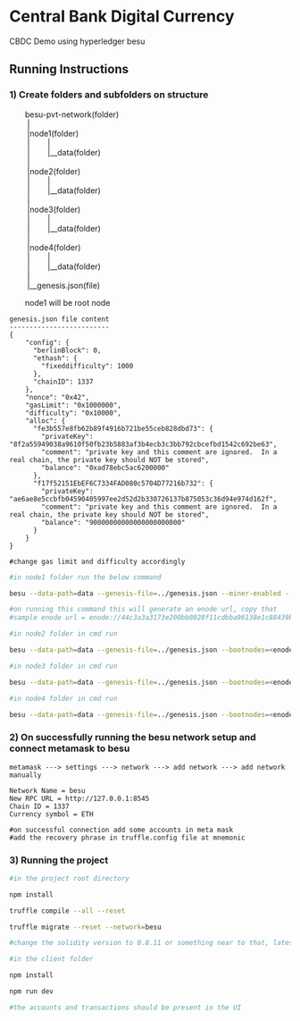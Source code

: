 # Central Bank Digital Currency

CBDC Demo using hyperledger besu

## Running Instructions

### 1) Create folders and subfolders on structure

&emsp;&emsp;besu-pvt-network(folder)\
&emsp;&emsp; |\
&emsp;&emsp; |node1(folder)\
&emsp;&emsp; | &emsp;&emsp;| \
&emsp;&emsp; | &emsp;&emsp;|\_\_data(folder)\
&emsp;&emsp; |\
&emsp;&emsp; |node2(folder)\
&emsp;&emsp; | &emsp;&emsp;| \
&emsp;&emsp; | &emsp;&emsp;|\_\_data(folder)\
&emsp;&emsp; |\
&emsp;&emsp; |node3(folder)\
&emsp;&emsp; | &emsp;&emsp;| \
&emsp;&emsp; | &emsp;&emsp;|\_\_data(folder)\
&emsp;&emsp; |\
&emsp;&emsp; |node4(folder)\
&emsp;&emsp; | &emsp;&emsp;| \
&emsp;&emsp; | &emsp;&emsp;|\_\_data(folder)\
&emsp;&emsp; |\
&emsp;&emsp; |\_\_genesis.json(file)

&emsp;&emsp;node1 will be root node

```
genesis.json file content
-------------------------
{
    "config": {
      "berlinBlock": 0,
      "ethash": {
        "fixeddifficulty": 1000
      },
      "chainID": 1337
    },
    "nonce": "0x42",
    "gasLimit": "0x1000000",
    "difficulty": "0x10000",
    "alloc": {
      "fe3b557e8fb62b89f4916b721be55ceb828dbd73": {
        "privateKey": "8f2a55949038a9610f50fb23b5883af3b4ecb3c3bb792cbcefbd1542c692be63",
        "comment": "private key and this comment are ignored.  In a real chain, the private key should NOT be stored",
        "balance": "0xad78ebc5ac6200000"
      },
      "f17f52151EbEF6C7334FAD080c5704D77216b732": {
        "privateKey": "ae6ae8e5ccbfb04590405997ee2d52d2b330726137b875053c36d94e974d162f",
        "comment": "private key and this comment are ignored.  In a real chain, the private key should NOT be stored",
        "balance": "90000000000000000000000"
      }
    }
}

#change gas limit and difficulty accordingly
```

```bash
#in node1 folder run the below command

besu --data-path=data --genesis-file=../genesis.json --miner-enabled --miner-coinbase=fe3b557e8fb62b89f4916b721be55ceb828dbd73 --rpc-http-enabled --host-allowlist="*" --rpc-http-cors-origins="all" --rpc-http-api=ADMIN,ETH,NET,WEB3 --min-gas-price=0

#on running this command this will generate an enode url, copy that
#sample enode url = enode://44c3a3a3173e200bb8028f11cdbba96138e1c88439b93f383d061c055407c65fe240b4f616bf8d09f5c525f3534439892609ab32cc680a45be3b201001a0ed73@127.0.0.1:30303
```

```bash
#in node2 folder in cmd run

besu --data-path=data --genesis-file=../genesis.json --bootnodes=<enode_url> --p2p-port=30304
```

```bash
#in node3 folder in cmd run

besu --data-path=data --genesis-file=../genesis.json --bootnodes=<enode_url> --p2p-port=30305
```

```bash
#in node4 folder in cmd run

besu --data-path=data --genesis-file=../genesis.json --bootnodes=<enode_url> --p2p-port=30306
```

### 2) On successfully running the besu network setup and connect metamask to besu

```
metamask ---> settings ---> network ---> add network ---> add network manually

Network Name = besu
New RPC URL = http://127.0.0.1:8545
Chain ID = 1337
Currency symbol = ETH

#on successful connection add some accounts in meta mask
#add the recovery phrase in truffle.config file at mnemonic
```

### 3) Running the project

```bash
#in the project root directory

npm install

truffle compile --all --reset

truffle migrate --reset --network=besu

#change the solidity version to 0.8.11 or something near to that, latest version won't work
```

```bash
#in the client folder

npm install

npm run dev

#the accounts and transactions should be present in the UI
```
